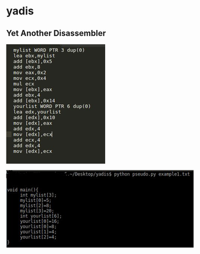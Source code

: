 # yadis

## Yet Another Disassembler


![alt text][logo]

[logo]: https://github.com/csmali/yadis/blob/master/2.jpg "Source Code"



![alt text][logo2]

[logo2]: https://github.com/csmali/yadis/blob/master/1.jpg "Assembly"
